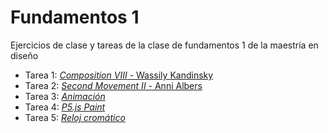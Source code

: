 # Fundamentos 1
Ejercicios de clase y tareas de la clase de fundamentos 1 de la maestría en diseño

- Tarea 1: [*Composition VIII* - Wassily Kandinsky](https://kiquin.github.io/Fundamentos1/01/)
- Tarea 2: [*Second Movement II* - Anni Albers](https://kiquin.github.io/Fundamentos1/02/)
- Tarea 3: [*Animación*](https://kiquin.github.io/Fundamentos1/03/)
- Tarea 4: [*P5.js Paint*](https://kiquin.github.io/Fundamentos1/04/)
- Tarea 5: [*Reloj cromático*](https://kiquin.github.io/Fundamentos1/05/)

